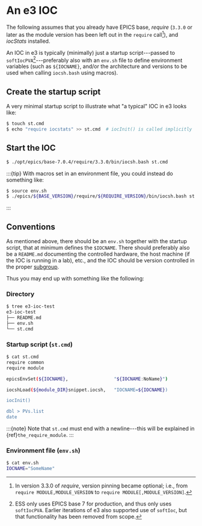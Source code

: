 # An e3 IOC

The following assumes that you already have EPICS base, *require* (`3.3.0` or later as the module version has been left out in the `require` call[^require]), and *iocStats* installed.

An IOC in e3 is typically (minimally) just a startup script---passed to `softIocPVA`[^epics7]---preferably also with an `env.sh` file to define environment variables (such as `${IOCNAME}`, and/or the architecture and versions to be used when calling `iocsh.bash` using macros).

## Create the startup script

A very minimal startup script to illustrate what "a typical" IOC in e3 looks like:

```bash
$ touch st.cmd
$ echo "require iocstats" >> st.cmd  # iocInit() is called implicitly
```

## Start the IOC

```bash
$ ./opt/epics/base-7.0.4/require/3.3.0/bin/iocsh.bash st.cmd
```

:::{tip}
With macros set in an environment file, you could instead do something like:

```bash
$ source env.sh
$ ./epics/${BASE_VERSION}/require/${REQUIRE_VERSION}/bin/iocsh.bash st.cmd
```
:::

## Conventions

As mentioned above, there should be an `env.sh` together with the startup script, that at minimum defines the `$IOCNAME`. There should preferably also be a `README.md` documenting the controlled hardware, the host machine (if the IOC is running in a lab), etc., and the IOC should be version controlled in the proper [subgroup](https://gitlab.esss.lu.se/ioc).

Thus you may end up with something like the following:

### Directory

```bash
$ tree e3-ioc-test
e3-ioc-test
├── README.md
├── env.sh
└── st.cmd
```

### Startup script (`st.cmd`)

```bash
$ cat st.cmd
require common
require module

epicsEnvSet(${IOCNAME},                 "${IOCNAME:NoName}")

iocshLoad(${module_DIR}snippet.iocsh,   "IOCNAME=${IOCNAME})

iocInit()

dbl > PVs.list
date
```

:::{note}
Note that `st.cmd` must end with a newline---this will be explained in {ref}`the_require_module`.
:::

### Environment file (`env.sh`)

```sh
$ cat env.sh
IOCNAME="SomeName"
```


[^require]: In version 3.3.0 of *require*, version pinning became optional; i.e., from `require MODULE,MODULE_VERSION` to `require MODULE[,MODULE_VERSION]`.

[^epics7]: ESS only uses EPICS base 7 for production, and thus only uses `softIocPVA`. Earlier iterations of e3 also supported use of `softIoc`, but that functionality has been removed from scope.
